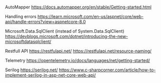 ﻿
AutoMapper
https://docs.automapper.org/en/stable/Getting-started.html

Handling errors
https://learn.microsoft.com/en-us/aspnet/core/web-api/handle-errors?view=aspnetcore-8.0

Microsoft.Data.SqlClient (instead of System.Data.SqlClient)
https://devblogs.microsoft.com/dotnet/introducing-the-new-microsoftdatasqlclient/

Restfull API
https://restfulapi.net/
https://restfulapi.net/resource-naming/

Telemetry
https://opentelemetry.io/docs/languages/net/getting-started/

Serilog
https://serilog.net/
https://www.c-sharpcorner.com/article/how-to-implement-serilog-in-asp-net-core-web-api/